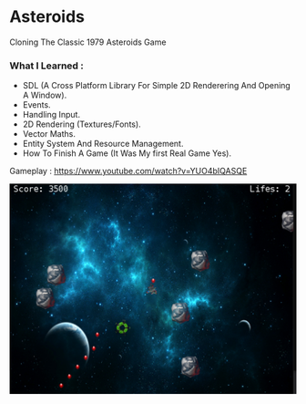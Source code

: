 # Asteroids

Cloning The Classic 1979 Asteroids Game

### What I Learned :

- SDL (A Cross Platform Library For Simple 2D Renderering And Opening A Window).
- Events.
- Handling Input. 
- 2D Rendering (Textures/Fonts).
- Vector Maths.
- Entity System And Resource Management.
- How To Finish A Game (It Was My first Real Game Yes).

Gameplay : https://www.youtube.com/watch?v=YUO4bIQASQE
 
![PROJECT IMAGE](https://github.com/ProjectElon/Asteroids/blob/master/images/Screenshot.PNG)
